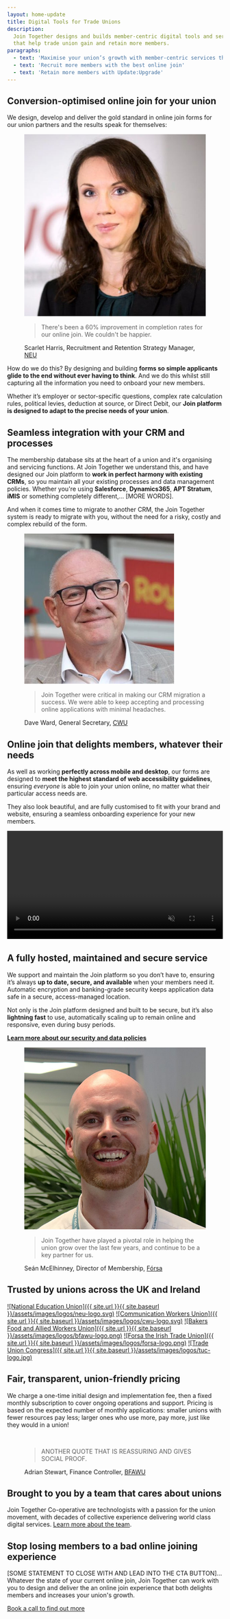 ```yaml
---
layout: home-update
title: Digital Tools for Trade Unions
description:
  Join Together designs and builds member-centric digital tools and services
  that help trade union gain and retain more members.
paragraphs:
  - text: 'Maximise your union’s growth with member-centric services that work'
  - text: 'Recruit more members with the best online join'
  - text: 'Retain more members with Update:Upgrade'
---
```


<!-- Start with focus on our current headline feature: drastic improvement in conversion -->
## Conversion-optimised online join for your union

We design, develop and deliver the gold standard in online join forms for our union partners and the results speak for
themselves:

<!-- First bit of social proof. Actual quote and photo needs signing off from Scarlet -->
<figure class="quote">
  <img class="avatar" src="/assets/images/people/scarlet-harris.jpg" alt="">

  <blockquote>There's been a 60% improvement in completion rates for our online join. We couldn't be happier.</blockquote>
  <figcaption>Scarlet Harris, Recruitment and Retention Strategy Manager, <a href="https://neu.org.uk">NEU</a></figcaption>
</figure>

<!-- Talk a bit about being user and user-experience focused -->
How do we do this? By designing and building **forms so simple applicants glide to the end without ever having to
think**. And we do this whilst still capturing all the information you need to onboard your new members.

<!-- Make it clear we that it doesn't come at the expense of the union's data capture/calculation needs -->
Whether it’s employer or sector-specific questions, complex rate calculation rules, political levies, deduction at
source, or Direct Debit, our **Join platform is designed to adapt to the precise needs of your union**.

<!-- CRM/process integration is another key thing to sell/convince on -->
## Seamless integration with your CRM and processes

The membership database sits at the heart of a union and it's organising and servicing functions. At Join Together we
understand this, and have designed our Join platform to **work in perfect harmony with existing CRMs**, so you maintain
all your existing processes and data management policies. Whether you're using **Salesforce**, **Dynamics365**, **APT
Stratum**, **iMIS** or something completely different,... [MORE WORDS].

And when it comes time to migrate to another CRM, the Join Together system is ready to migrate with you, without the
need for a risky, costly and complex rebuild of the form.

<!-- Social proof from a union that has gone through a CRM migration, again to be signed-off -->
<figure class="quote">
  <img class="avatar" src="/assets/images/people/dave-ward.jpg" alt="">

  <blockquote>Join Together were critical in making our CRM migration a success. We were able to keep accepting and
  processing online applications with minimal headaches.</blockquote>
  <figcaption>Dave Ward, General Secretary, <a href="https://www.cwu.org">CWU</a></figcaption>
</figure>

<!-- Talk about how great the experience is for all -->
## Online join that delights members, whatever their needs

As well as working **perfectly across mobile and desktop**, our forms are designed to **meet the highest standard of web
accessibility guidelines**, ensuring *everyone* is able to join your union online, no matter what their particular access
needs are.

They also look beautiful, and are fully customised to fit with your brand and website, ensuring a seamless onboarding
experience for your new members.

<!-- Show the thing: a video showing the form in action that auto-plays on a loop -->
<video width="100%" autoplay muted>
  <source src="assets/videos/show-the-thing-2.mp4" type="video/mp4">
  Your browser does not support the video tag.
</video>

<!-- A bit of a grab bag about security, performance and hosting... -->
## A fully hosted, maintained and secure service

We support and maintain the Join platform so you don’t have to, ensuring it’s always **up to date, secure, and
available** when your members need it. Automatic encryption and banking-grade security keeps application data safe
in a secure, access-managed location.

Not only is the Join platform designed and built to be secure, but it’s also **lightning fast** to use,
automatically scaling up to remain online and responsive, even during busy periods.

**[Learn more about our security and data policies](/information-security)**

<!-- More social proof (tbc) — do we need this to have a specific focus? -->
<figure class="quote">
  <img class="avatar" src="/assets/images/people/sean-mcElhinney.jpg" alt="">

  <blockquote>Join Together have played a pivotal role in helping the union grow over the last few years, and continue
  to be a key partner for us.</blockquote>
  <figcaption>Seán McElhinney, Director of Membership, <a href="https://www.forsa.ie">Fórsa</a></figcaption>
</figure>

<!-- Social proof again — we should make these logos full colour and also larger -->
## Trusted by unions across the UK and Ireland

[![National Education Union]({{ site.url }}{{ site.baseurl }}/assets/images/logos/neu-logo.svg)](https://neu.org.uk)
[![Communication Workers Union]({{ site.url }}{{ site.baseurl }}/assets/images/logos/cwu-logo.svg)](https://cwu.org)
[![Bakers Food and Allied Workers Union]({{ site.url }}{{ site.baseurl }}/assets/images/logos/bfawu-logo.png)](https://bfawu.org)
[![Forsa the Irish Trade Union]({{ site.url }}{{ site.baseurl }}/assets/images/logos/forsa-logo.png)](https://www.forsa.ie)
[![Trade Union Congress]({{ site.url }}{{ site.baseurl }}/assets/images/logos/tuc-logo.jpg)](https://www.tuc.org.uk)

## Fair, transparent, union-friendly pricing

We charge a one-time initial design and implementation fee, then a fixed monthly subscription to cover ongoing
operations and support. Pricing is based on the expected number of monthly applications: smaller unions with fewer
resources pay less; larger ones who use more, pay more, just like they would in a union!

<!-- Final bit of social proof, content tbc -->
<figure class="quote">
  <img class="avatar" src="/assets/images/people/adrian-stewart.jpg" alt="">

  <blockquote>ANOTHER QUOTE THAT IS REASSURING AND GIVES SOCIAL PROOF.</blockquote>
  <figcaption>Adrian Stewart, Finance Controller, <a href="https://www.bfawu.org">BFAWU</a></figcaption>
</figure>

## Brought to you by a team that cares about unions

Join Together Co-operative are technologists with a passion for the union movement, with decades of collective
experience delivering world class digital services. [Learn more about the team](/team).

<!-- Final heading and call to action... -->
## Stop losing members to a bad online joining experience

[SOME STATEMENT TO CLOSE WITH AND LEAD INTO THE CTA BUTTON]... Whatever the state of your current online join,
Join Together can work with you to design and deliver the an online join experience that both delights members and
increases your union's growth.

<nav>
  <a href="https://calendly.com/join-together/hello">Book a call to find out more</a>
</nav>

<!--
  Here we would talk about "Update:Upgrade", i.e. our what we might call our update-your-details service.
  We can talk concretely about it today as this is what student upgrades is.
-->

